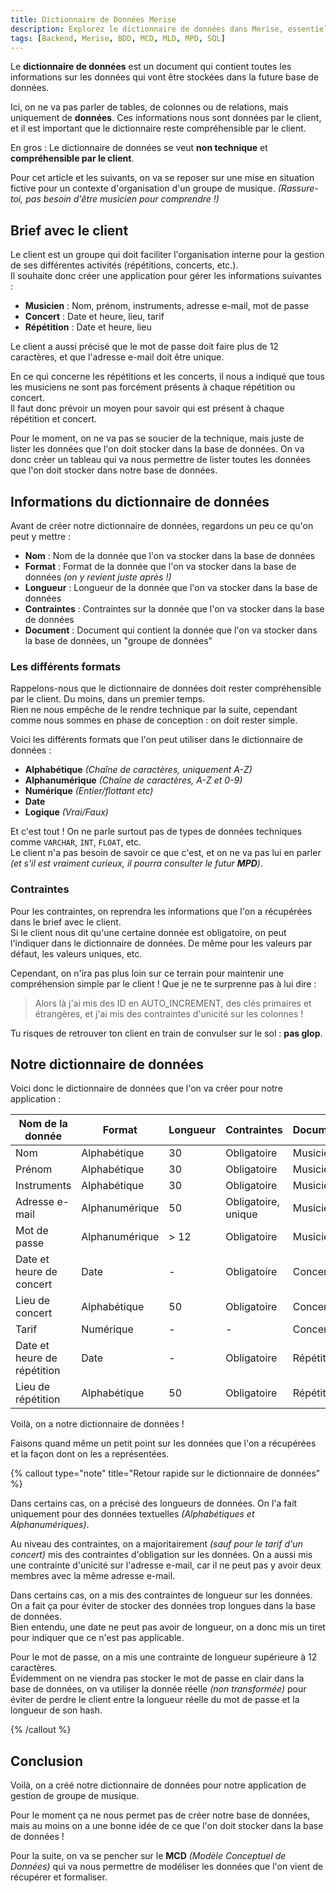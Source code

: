 ```yaml
---
title: Dictionnaire de Données Merise
description: Explorez le dictionnaire de données dans Merise, essentiel pour structurer et documenter les informations de votre système.
tags: [Backend, Merise, BDD, MCD, MLD, MPD, SQL]
---
```


Le **dictionnaire de données** est un document qui contient toutes les informations sur les données qui vont être stockées dans la future base de données.

Ici, on ne va pas parler de tables, de colonnes ou de relations, mais uniquement de **données**. Ces informations nous sont données par le client, et il est important que le dictionnaire reste compréhensible par le client.

En gros : Le dictionnaire de données se veut **non technique** et **compréhensible par le client**.

Pour cet article et les suivants, on va se reposer sur une mise en situation fictive pour un contexte d'organisation d'un groupe de musique. _(Rassure-toi, pas besoin d'être musicien pour comprendre !)_

## Brief avec le client

Le client est un groupe qui doit faciliter l'organisation interne pour la gestion de ses différentes activités (répétitions, concerts, etc.).  
Il souhaite donc créer une application pour gérer les informations suivantes :

- **Musicien** : Nom, prénom, instruments, adresse e-mail, mot de passe
- **Concert** : Date et heure, lieu, tarif
- **Répétition** : Date et heure, lieu

Le client a aussi précisé que le mot de passe doit faire plus de 12 caractères, et que l'adresse e-mail doit être unique.

En ce qui concerne les répétitions et les concerts, il nous a indiqué que tous les musiciens ne sont pas forcément présents à chaque répétition ou concert.  
Il faut donc prévoir un moyen pour savoir qui est présent à chaque répétition et concert.

Pour le moment, on ne va pas se soucier de la technique, mais juste de lister les données que l'on doit stocker dans la base de données.
On va donc créer un tableau qui va nous permettre de lister toutes les données que l'on doit stocker dans notre base de données.

## Informations du dictionnaire de données

Avant de créer notre dictionnaire de données, regardons un peu ce qu'on peut y mettre :

- **Nom** : Nom de la donnée que l'on va stocker dans la base de données
- **Format** : Format de la donnée que l'on va stocker dans la base de données _(on y revient juste après !)_
- **Longueur** : Longueur de la donnée que l'on va stocker dans la base de données
- **Contraintes** : Contraintes sur la donnée que l'on va stocker dans la base de données
- **Document** : Document qui contient la donnée que l'on va stocker dans la base de données, un "groupe de données"

### Les différents formats

Rappelons-nous que le dictionnaire de données doit rester compréhensible par le client. Du moins, dans un premier temps.  
Rien ne nous empêche de le rendre technique par la suite, cependant comme nous sommes en phase de conception : on doit rester simple.

Voici les différents formats que l'on peut utiliser dans le dictionnaire de données :

- **Alphabétique** _(Chaîne de caractères, uniquement A-Z)_
- **Alphanumérique** _(Chaîne de caractères, A-Z et 0-9)_
- **Numérique** _(Entier/flottant etc)_
- **Date**
- **Logique** _(Vrai/Faux)_

Et c'est tout ! On ne parle surtout pas de types de données techniques comme `VARCHAR`, `INT`, `FLOAT`, etc.  
Le client n'a pas besoin de savoir ce que c'est, et on ne va pas lui en parler _(et s'il est vraiment curieux, il pourra consulter le futur **MPD**)_.

### Contraintes

Pour les contraintes, on reprendra les informations que l'on a récupérées dans le brief avec le client.  
Si le client nous dit qu'une certaine donnée est obligatoire, on peut l'indiquer dans le dictionnaire de données. De même pour les valeurs par défaut, les valeurs uniques, etc.

Cependant, on n'ira pas plus loin sur ce terrain pour maintenir une compréhension simple par le client ! Que je ne te surprenne pas à lui dire :

> Alors là j'ai mis des ID en AUTO_INCREMENT, des clés primaires et étrangères, et j'ai mis des contraintes d'unicité sur les colonnes !

Tu risques de retrouver ton client en train de convulser sur le sol : **pas glop**.

## Notre dictionnaire de données

Voici donc le dictionnaire de données que l'on va créer pour notre application :

| Nom de la donnée            | Format         | Longueur | Contraintes         | Document   |
| --------------------------- | -------------- | -------- | ------------------- | ---------- |
| Nom                         | Alphabétique   | 30       | Obligatoire         | Musicien   |
| Prénom                      | Alphabétique   | 30       | Obligatoire         | Musicien   |
| Instruments                 | Alphabétique   | 30       | Obligatoire         | Musicien   |
| Adresse e-mail              | Alphanumérique | 50       | Obligatoire, unique | Musicien   |
| Mot de passe                | Alphanumérique | > 12     | Obligatoire         | Musicien   |
| Date et heure de concert    | Date           | -        | Obligatoire         | Concert    |
| Lieu de concert             | Alphabétique   | 50       | Obligatoire         | Concert    |
| Tarif                       | Numérique      | -        | -                   | Concert    |
| Date et heure de répétition | Date           | -        | Obligatoire         | Répétition |
| Lieu de répétition          | Alphabétique   | 50       | Obligatoire         | Répétition |

Voilà, on a notre dictionnaire de données !

Faisons quand même un petit point sur les données que l'on a récupérées et la façon dont on les a représentées.

{% callout type="note" title="Retour rapide sur le dictionnaire de données" %}

Dans certains cas, on a précisé des longueurs de données. On l'a fait uniquement pour des données textuelles _(Alphabétiques et Alphanumériques)_.

Au niveau des contraintes, on a majoritairement _(sauf pour le tarif d'un concert)_ mis des contraintes d'obligation sur les données.
On a aussi mis une contrainte d'unicité sur l'adresse e-mail, car il ne peut pas y avoir deux membres avec la même adresse e-mail.

Dans certains cas, on a mis des contraintes de longueur sur les données. On a fait ça pour éviter de stocker des données trop longues dans la base de données.  
Bien entendu, une date ne peut pas avoir de longueur, on a donc mis un tiret pour indiquer que ce n'est pas applicable.

Pour le mot de passe, on a mis une contrainte de longueur supérieure à 12 caractères.  
Évidemment on ne viendra pas stocker le mot de passe en clair dans la base de données, on va utiliser la donnée réelle _(non transformée)_ pour éviter de perdre le client entre la longueur réelle du mot de passe et la longueur de son hash.

{% /callout %}

## Conclusion

Voilà, on a créé notre dictionnaire de données pour notre application de gestion de groupe de musique.

Pour le moment ça ne nous permet pas de créer notre base de données, mais au moins on a une bonne idée de ce que l'on doit stocker dans la base de données !

Pour la suite, on va se pencher sur le **MCD** _(Modèle Conceptuel de Données)_ qui va nous permettre de modéliser les données que l'on vient de récupérer et formaliser.
